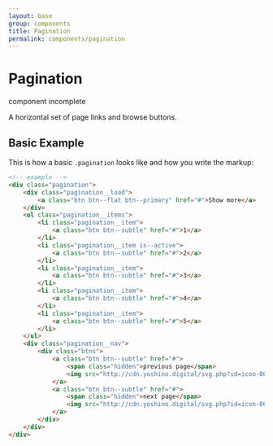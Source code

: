 ```yaml
---
layout: base
group: components
title: Pagination
permalink: components/pagination
---
```


# Pagination

<div class="m-t-4 m--pos-tr m--m-t-10">
    <span class="badge badge--medium badge--rounded badge--negative">component incomplete</span>
</div>

<p class="intro">A horizontal set of page links and browse buttons.</p>

## Basic Example

This is how a basic `.pagination` looks like and how you write the markup:

```html
<!-- example -->
<div class="pagination">
    <div class="pagination__load">
        <a class="btn btn--flat btn--primary" href="#">Show more</a>
    </div>
    <ul class="pagination__items">
        <li class="pagination__item">
            <a class="btn btn--subtle" href="#">1</a>
        </li>
        <li class="pagination__item is--active">
            <a class="btn btn--subtle" href="#">2</a>
        </li>
        <li class="pagination__item">
            <a class="btn btn--subtle" href="#">3</a>
        </li>
        <li class="pagination__item">
            <a class="btn btn--subtle" href="#">4</a>
        </li>
        <li class="pagination__item">
            <a class="btn btn--subtle" href="#">5</a>
        </li>
    </ul>
    <div class="pagination__nav">
        <div class="btns">
            <a class="btn btn--subtle" href="#">
                <span class="hidden">previous page</span>
                <img src="http://cdn.yoshino.digital/svg.php?id=icon-008-s" class="icon" yoi-icon />
            </a>
            <a class="btn btn--subtle" href="#">
                <span class="hidden">next page</span>
                <img src="http://cdn.yoshino.digital/svg.php?id=icon-007-s" class="icon" yoi-icon />
            </a>
        </div>
    </div>
</div>
```